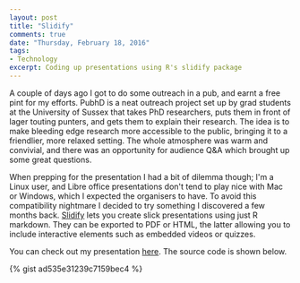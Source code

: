```yaml
---
layout: post
title: "Slidify"
comments: true
date: "Thursday, February 18, 2016"
tags:
- Technology
excerpt: Coding up presentations using R's slidify package
---
```


A couple of days ago I got to do some outreach in a pub, and earnt a free pint for my efforts. PubhD is a neat outreach project set up by grad students at the University of Sussex that takes PhD researchers, puts them in front of lager touting punters, and gets them to explain their research. The idea is to make bleeding edge research more accessible to the public, bringing it to a friendlier, more relaxed setting. The whole atmosphere was warm and convivial, and there was an opportunity for audience Q&A which brought up some great questions.

When prepping for the presentation I had a bit of dilemma though; I'm a Linux user, and Libre office presentations don't tend to play nice with Mac or Windows, which I expected the organisers to have. To avoid this compatibility nightmare I decided to try something I discovered a few months back. [Slidify](http://slidify.org/) lets you create slick presentations using just R markdown. They can be exported to PDF or HTML, the latter allowing you to include interactive elements such as embedded videos or quizzes.

You can check out my presentation [here](/assets/pubhd/index.html). The source code is shown below.

{% gist ad535e31239c7159bec4 %}

